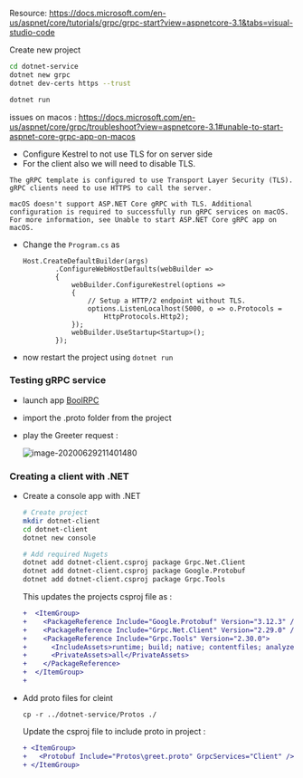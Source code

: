 Resource: https://docs.microsoft.com/en-us/aspnet/core/tutorials/grpc/grpc-start?view=aspnetcore-3.1&tabs=visual-studio-code



Create new project 

```bash
cd dotnet-service
dotnet new grpc
dotnet dev-certs https --trust

dotnet run
```



issues on macos : https://docs.microsoft.com/en-us/aspnet/core/grpc/troubleshoot?view=aspnetcore-3.1#unable-to-start-aspnet-core-grpc-app-on-macos

- Configure Kestrel to not use TLS for on server side
- For the client also we will need to disable TLS.

```
The gRPC template is configured to use Transport Layer Security (TLS). gRPC clients need to use HTTPS to call the server.

macOS doesn't support ASP.NET Core gRPC with TLS. Additional configuration is required to successfully run gRPC services on macOS. For more information, see Unable to start ASP.NET Core gRPC app on macOS.
```

- Change the `Program.cs` as

  ```
  Host.CreateDefaultBuilder(args)
          .ConfigureWebHostDefaults(webBuilder =>
          {
              webBuilder.ConfigureKestrel(options =>
              {
                  // Setup a HTTP/2 endpoint without TLS.
                  options.ListenLocalhost(5000, o => o.Protocols = 
                      HttpProtocols.Http2);
              });
              webBuilder.UseStartup<Startup>();
          });
  ```

  

- now restart the project using `dotnet run`



### Testing gRPC service 

- launch app [BoolRPC](https://github.com/uw-labs/bloomrpc)

- import the .proto folder from the project

- play the Greeter request : 

  ![image-20200629211401480](/Users/dawn/Documents/projects/grpc-stub/dotnet-service/docs/images/bloomrpc-greeter.png)





### Creating a client with .NET

- Create a console app with .NET

  ```bash
  # Create project
  mkdir dotnet-client
  cd dotnet-client
  dotnet new console
  
  # Add required Nugets
  dotnet add dotnet-client.csproj package Grpc.Net.Client
  dotnet add dotnet-client.csproj package Google.Protobuf
  dotnet add dotnet-client.csproj package Grpc.Tools
  ```
	This updates the projects csproj file as : 
  ```diff
  +  <ItemGroup>
  +    <PackageReference Include="Google.Protobuf" Version="3.12.3" />
  +    <PackageReference Include="Grpc.Net.Client" Version="2.29.0" />
  +    <PackageReference Include="Grpc.Tools" Version="2.30.0">
  +      <IncludeAssets>runtime; build; native; contentfiles; analyzers; buildtransitive</IncludeAssets>
  +      <PrivateAssets>all</PrivateAssets>
  +    </PackageReference>
  +  </ItemGroup>
  +
  ```

  

- Add proto files for cleint

  ```
  cp -r ../dotnet-service/Protos ./
  ```

  Update the csproj file to include proto in project : 

  ```diff
  + <ItemGroup>
  +   <Protobuf Include="Protos\greet.proto" GrpcServices="Client" />
  + </ItemGroup>
  ```

  

